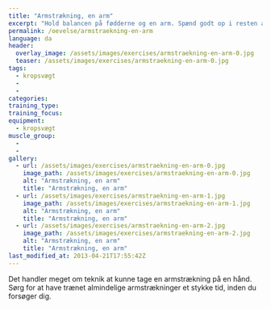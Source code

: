 ```yaml
---
title: "Armstrækning, en arm"
excerpt: "Hold balancen på fødderne og en arm. Spænd godt op i resten af kroppen. Sænk dig ned på en arm og tilbage til udgangspunktet."
permalink: /oevelse/armstraekning-en-arm
language: da
header:
  overlay_image: /assets/images/exercises/armstraekning-en-arm-0.jpg
  teaser: /assets/images/exercises/armstraekning-en-arm-0.jpg
tags:
  - kropsvægt
  - 
  - 
categories:
training_type: 
training_focus: 
equipment:
  - kropsvægt
muscle_group:
  - 
  - 
gallery:
  - url: /assets/images/exercises/armstraekning-en-arm-0.jpg
    image_path: /assets/images/exercises/armstraekning-en-arm-0.jpg
    alt: "Armstrækning, en arm"
    title: "Armstrækning, en arm"
  - url: /assets/images/exercises/armstraekning-en-arm-1.jpg
    image_path: /assets/images/exercises/armstraekning-en-arm-1.jpg
    alt: "Armstrækning, en arm"
    title: "Armstrækning, en arm"
  - url: /assets/images/exercises/armstraekning-en-arm-2.jpg
    image_path: /assets/images/exercises/armstraekning-en-arm-2.jpg
    alt: "Armstrækning, en arm"
    title: "Armstrækning, en arm"
last_modified_at: 2013-04-21T17:55:42Z
---
```


Det handler meget om teknik at kunne tage en armstrækning på en hånd. Sørg for at have trænet almindelige armstrækninger et stykke tid, inden du forsøger dig.
